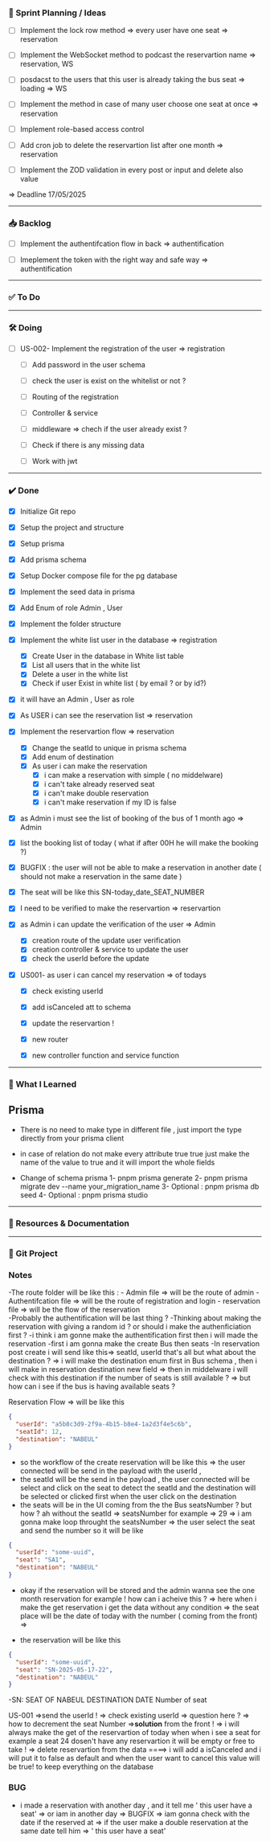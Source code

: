 ### 🧠 Sprint Planning / Ideas

- [ ] Implement the lock row method => every user have one seat => reservation
- [ ] Implement the WebSocket method to podcast the reservartion name => reservation, WS
- [ ] posdacst to the users that this user is already taking the bus seat => loading => WS
- [ ] Implement the method in case of many user choose one seat at once => reservation
- [ ] Implement role-based access control
- [ ] Add cron job to delete the reservartion list after one month => reservation
- [ ] Implement the ZOD validation in every post or input and delete also value



=> Deadline 17/05/2025





---

### 📥 Backlog

- [ ] Implement the authentifcation flow in back => authentification
- [ ] Imeplement the token with the right way and safe way => authentification



---

### ✅ To Do



---

### 🛠️ Doing

- [ ] US-002- Implement the registration of the user => registration
  -[ ] Add password in the user schema
  -[ ] check the user is exist on the whitelist or not ? 
  -[ ] Routing of the registration
  -[ ] Controller & service
  -[ ] middleware => chech if the user already exist ? 
  -[ ] Check if there is any missing data 
  -[ ] Work with jwt
  



---

### ✔️ Done

- [X] Initialize Git repo
- [X] Setup the project and structure
- [X] Setup prisma
- [X] Add prisma schema
- [X] Setup Docker compose file for the pg database
- [X] Implement the seed data in prisma
- [X] Add Enum of role Admin , User
- [X] Implement the folder structure
- [X] Implement the white list user in the database => registration
    - [X] Create User in the database in White list table
    - [X] List all users that in the white list 
    - [X] Delete a user in the white list 
    - [X] Check if user Exist in white list ( by email ? or by id?) 
- [X] it will have an Admin , User as role
- [X] As USER i can see the reservation list => reservation
- [X] Implement the reservartion flow => reservation
    - [X] Change the seatId to unique in prisma schema
    - [X] Add enum of destination
    - [X] As user i can make the reservation
        - [X] i can make a reservation with simple ( no middelware)
        - [X] i can't take already reserved seat
        - [X] i can't make double reservation
        - [X] i can't make reservation if my ID is false
- [X] as Admin i must see the list of booking of the bus of 1 month ago => Admin
- [X] list the booking list of today ( what if after 00H he will make the booking ?) 

- [X] BUGFIX : the user will not be able to make a reservation in another date ( should not make a reservation in the same date )
- [X] The seat will be like this SN-today_date_SEAT_NUMBER 
- [X] I need to be verified to make the reservartion => reservartion
- [X] as Admin i can update the verification of the user => Admin
  - [X] creation route of the update user verification
  - [X] creation controller & service to update the user 
  - [X] check the userId before the update 

- [X] US001- as user i can cancel my reservation => of todays
    -[X] check existing userId
    -[X] add isCanceled att to schema
    -[X] update the reservartion !
    -[X] new router
    -[X] new controller function and service function


---

### 📘 What I Learned
## Prisma
- There is no need to make type in different file , just import the type directly from your prisma client
- in case of relation do not make every attribute true true just make the name of the value to true and it will import the whole fields

- Change of schema prisma
1- pnpm prisma generate
2- pnpm prisma migrate dev --name your_migration_name
3- Optional : pnpm prisma db seed
4- Optional : pnpm prisma studio


---

### 📎 Resources & Documentation


---

### 🔗 Git Project



###  Notes

-The route folder will be like this :
    -   Admin file => will be the route of admin
    -   Authentifcation file => will be the route of registration and login
    -   reservation file => will be the flow of the reservation   
-Probably the authentification will be last thing ?
-Thinking about making the reservation with giving a random id ? or should i make the authenficiation first ? 
-i think i am gonne make the authentification first then i will made the reservation 
-first i am gonna make the create Bus then seats
-In reservation post create i will send like this=> seatId, userId that's all but what about the destination ? => i will make the destination enum first in Bus schema , then i will make in reservation destination new field => then in middelware i will check with this destination if the number of seats is still available ? => but how can i see if the bus is having available seats ? 

Reservation Flow => will be like this
```json
{
  "userId": "a5b8c3d9-2f9a-4b15-b8e4-1a2d3f4e5c6b",
  "seatId": 12,
  "destination": "NABEUL"
}
```
- so the workflow of the create reservation will be like this => the user connected will be send in the payload with the userId , 
- the seatId will be the send in the payload , the user connected will be select and click on the seat to detect the seatId and the destination will be selected or clicked first when the user click on the destination 
- the seats will be in the UI coming from the the Bus seatsNumber ? but how ? ah without the seatId => seatsNumber for example => 29 => i am gonna make loop throught the seatsNumber => the user select the seat and send the number so it will be like 
```json
{
  "userId": "some-uuid",
  "seat": "SA1",
  "destination": "NABEUL"
}
```


- okay if the reservation will be stored and the admin wanna see the one month reservation for example ! how can i acheive this ? => here when i make the get reservation i get the 
data without any condition => the seat place will be the date of today with the number ( coming from the front) => 


- the reservation will be like this 

```json
{
  "userId": "some-uuid",
  "seat": "SN-2025-05-17-22",
  "destination": "NABEUL"
}
```


-SN: SEAT OF NABEUL DESTINATION
DATE
Number of seat

US-001 =>send the userId ! => check existing userId => question here ? => how to decrement the seat Number =><b>solution</b> from the front ! => i will always make the get of the reservartion of today when when i see a seat for example a seat 24 dosen't have any reservartion it will be empty or free to take ! => delete reservartion from the data  ====>
i will add a isCanceled and i will put it to false as default and when the user want to cancel this value will be true! to keep everything on the database
        

###  BUG

- i made a reservation with another day , and it tell me ' this user have a seat' => or iam in another day => BUGFIX => iam gonna check with the date if the reserved at 
=> if the user make a double reservation at the same date tell him => ' this user have a seat'
